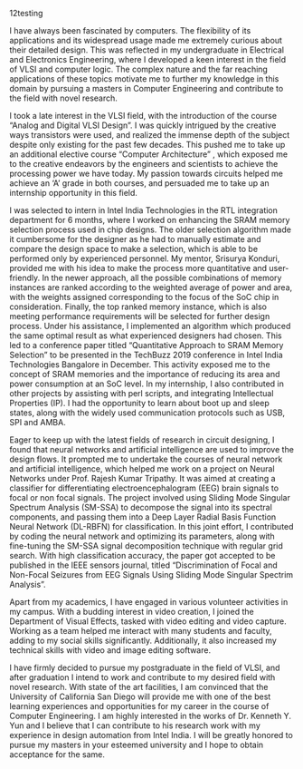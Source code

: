 12testing


I have always been fascinated by computers. The flexibility of its applications and its widespread usage made me extremely curious about their detailed design. This was reflected in my undergraduate in Electrical and Electronics Engineering, where I developed a keen interest in the field of VLSI and computer logic. The complex nature and the far reaching applications of these topics motivate me to further my knowledge in this domain by pursuing a masters in Computer Engineering and contribute to the field with novel research. 

I took a late interest in the VLSI field, with the introduction of the course “Analog and Digital VLSI Design”. I was quickly intrigued by the creative ways transistors were used, and realized the immense depth of the subject despite only existing for the past few decades. This pushed me to take up an additional elective course “Computer Architecture” , which exposed me to the creative endeavors by the engineers and scientists to achieve the processing power we have today. My passion towards circuits helped me achieve an ‘A’ grade in both courses, and persuaded me to take up an internship opportunity in this field.

I was selected to intern in Intel India Technologies in the RTL integration department for 6 months, where I worked on enhancing the SRAM memory selection process used in chip designs. The older selection algorithm made it cumbersome for the designer as he had to manually estimate and compare the design space to make a selection, which is able to be performed only by experienced personnel. My mentor, Srisurya Konduri, provided me with his idea to make the process more quantitative and user-friendly. In the newer approach, all the possible combinations of memory instances are ranked according to the weighted average of power and area, with the weights assigned corresponding to the focus of the SoC chip in consideration. Finally, the top ranked memory instance, which is also meeting performance requirements will be selected for further design process. Under his assistance, I implemented an algorithm which produced the same optimal result as what experienced designers had chosen. This led to a conference paper titled “Quantitative Approach to SRAM Memory Selection” to be presented in the TechBuzz 2019 conference in Intel India Technologies Bangalore in December. This activity exposed me to the concept of SRAM memories and the importance of reducing its area and power consumption at an SoC level. In my internship, I also contributed in other projects by assisting with perl scripts, and integrating Intellectual Properties (IP). I had the opportunity to learn about boot up and sleep states, along with the widely used communication protocols such as USB, SPI and AMBA.

Eager to keep up with the latest fields of research in circuit designing, I found that neural networks and artificial intelligence are used to improve the design flows. It prompted me to undertake the courses of neural network and artificial intelligence, which helped me work on a project on Neural Networks under Prof. Rajesh Kumar Tripathy. It was aimed at creating a classifier for differentiating electroencephalogram (EEG) brain signals to focal or non focal signals. The project involved using Sliding Mode Singular Spectrum Analysis (SM-SSA) to decompose the signal into its spectral components, and passing them into a Deep Layer Radial Basis Function Neural Network (DL-RBFN) for classification. In this joint effort, I contributed by coding the neural network and optimizing its parameters, along with fine-tuning the SM-SSA signal decomposition technique with regular grid search. With high classification accuracy, the paper got accepted to be published in the IEEE sensors journal, titled “Discrimination of Focal and Non-Focal Seizures from EEG Signals Using Sliding Mode Singular Spectrim Analysis”.

Apart from my academics, I have engaged in various volunteer activities in my campus. With a budding interest in video creation, I joined the Department of Visual Effects, tasked with video editing and video capture. Working as a team helped me interact with many students and faculty, adding to my social skills significantly. Additionally, it also increased my technical skills with video and image editing software.

I have firmly decided to pursue my postgraduate in the field of VLSI, and after graduation I intend to work and contribute to my desired field with novel research. With state of the art facilities, I am convinced that the University of California San Diego will provide me with one of the best learning experiences and opportunities for my career in the course of Computer Engineering. I am highly interested in the works of Dr. Kenneth Y. Yun and I believe that I can contribute to his research work with my experience in design automation from Intel India. I will be greatly honored to pursue my masters in your esteemed university and I hope to obtain acceptance for the same.

